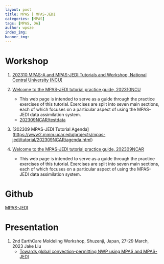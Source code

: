 ```yaml
---
layout: post
title: MPAS | MPAS-JEDI 
categories: [MPAS]
tags: [MPAS, DA]
author: wpsze
index_img: 
banner_img: 
---
```


# Workshop

1. [202310 MPAS-A and MPAS-JEDI Tutorials and Workshop, National Central University (NCU)](http://www.gpsarc.ncu.edu.tw/MPAS2023/download.html)
2. [Welcome to the MPAS-JEDI tutorial practice guide, 202310NCU](https://www2.mmm.ucar.edu/projects/mpas-jedi/tutorial/202310NCU/)
   - This web page is intended to serve as a guide through the practice exercises of this tutorial. Exercises are split into seven main sections, each of which focuses on a particular aspect of using the MPAS-JEDI data assimilation system.
   - [202309NCAR/testdata](https://www2.mmm.ucar.edu/projects/mpas-jedi/tutorial/202309NCAR/testdata/)

4. [202309 MPAS-JEDI Tutorial Agenda] (https://www2.mmm.ucar.edu/projects/mpas-jedi/tutorial/202309NCAR/agenda.html)
3. [Welcome to the MPAS-JEDI tutorial practice guide, 202309NCAR](https://www2.mmm.ucar.edu/projects/mpas-jedi/tutorial/202309NCAR/)
   - This web page is intended to serve as a guide through the practice exercises of this tutorial. Exercises are split into seven main sections, each of which focuses on a particular aspect of using the MPAS-JEDI data assimilation system.

# Github

[MPAS-JEDI](https://github.com/JCSDA/mpas-jedi)

# Presentation
1. 2nd EarthCare Moldeling Workshop, Shuzenji, Japan, 27-29 March, 2023 Jake Liu 
   - [Towards global convection-permitting NWP using MPAS and MPAS-JEDI](https://www.eorc.jaxa.jp/EARTHCARE/event/Modeling_ws2023/material1/March28/11_EarthCare2023_JakeLiu%20zhiquan%20liu.pdf)

